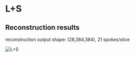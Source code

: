 # L+S

## Reconstruction results

reconstruction output shape: (28,384,384),  21 spokes/slice

![L+S](https://user-images.githubusercontent.com/12103451/230667896-414735a7-3e92-4128-85ef-71188bc51887.gif)
